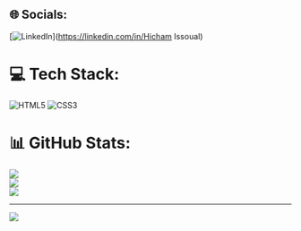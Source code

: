 
## 🌐 Socials:
[![LinkedIn](https://img.shields.io/badge/LinkedIn-%230077B5.svg?logo=linkedin&logoColor=white)](https://linkedin.com/in/Hicham Issoual) 

# 💻 Tech Stack:
![HTML5](https://img.shields.io/badge/html5-%23E34F26.svg?style=for-the-badge&logo=html5&logoColor=white) ![CSS3](https://img.shields.io/badge/css3-%231572B6.svg?style=for-the-badge&logo=css3&logoColor=white)
# 📊 GitHub Stats:
![](https://github-readme-stats.vercel.app/api?username=HichamIssoual&theme=shadow_blue&hide_border=false&include_all_commits=true&count_private=false)<br/>
![](https://github-readme-streak-stats.herokuapp.com/?user=HichamIssoual&theme=shadow_blue&hide_border=false)<br/>
![](https://github-readme-stats.vercel.app/api/top-langs/?username=HichamIssoual&theme=shadow_blue&hide_border=false&include_all_commits=true&count_private=false&layout=compact)

---
[![](https://visitcount.itsvg.in/api?id=HichamIssoual&icon=7&color=1)](https://visitcount.itsvg.in)

<!-- Proudly created with GPRM ( https://gprm.itsvg.in ) -->
